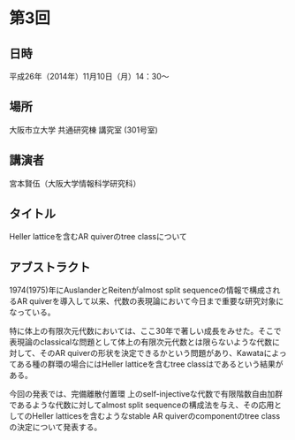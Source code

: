 # 第3回

## 日時

平成26年（2014年）11月10日（月）14：30～

## 場所

大阪市立大学 共通研究棟 講究室 (301号室)

## 講演者

宮本賢伍（大阪大学情報科学研究科）

## タイトル

Heller latticeを含むAR quiverのtree classについて

## アブストラクト

1974(1975)年にAuslanderとReitenがalmost split sequenceの情報で構成されるAR quiverを導入して以来、代数の表現論において今日まで重要な研究対象になっている。

特に体上の有限次元代数においては、ここ30年で著しい成長をみせた。そこで表現論のclassicalな問題として体上の有限次元代数とは限らないような代数に対して、そのAR quiverの形状を決定できるかという問題があり、Kawataによってある種の群環の場合にはHeller latticeを含むtree classはであるという結果がある。

 今回の発表では、完備離散付置環 上のself-injectiveな代数で有限階数自由加群であるような代数に対してalmost split sequenceの構成法を与え、その応用としてのHeller latticesを含むようなstable AR quiverのcomponentのtree classの決定について発表する。